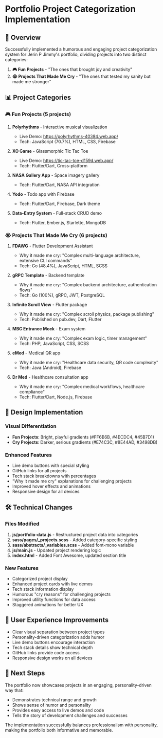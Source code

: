 # Portfolio Project Categorization Implementation

## 🎯 Overview
Successfully implemented a humorous and engaging project categorization system for Jerin P Jimmy's portfolio, dividing projects into two distinct categories:

1. **🎮 Fun Projects** - "The ones that brought joy and creativity"
2. **😭 Projects That Made Me Cry** - "The ones that tested my sanity but made me stronger"

## 📊 Project Categories

### 🎮 Fun Projects (5 projects)
1. **Polyrhythms** - Interactive musical visualization
   - Live Demo: https://polyrhythms-40384.web.app/
   - Tech: JavaScript (70.7%), HTML, CSS, Firebase

2. **XO Game** - Glassmorphic Tic Tac Toe
   - Live Demo: https://tic-tac-toe-d159d.web.app/
   - Tech: Flutter/Dart, Cross-platform

3. **NASA Gallery App** - Space imagery gallery
   - Tech: Flutter/Dart, NASA API integration

4. **Yodo** - Todo app with Firebase
   - Tech: Flutter/Dart, Firebase, Dark theme

5. **Data-Entry System** - Full-stack CRUD demo
   - Tech: Flutter, Ember.js, Starlette, MongoDB

### 😭 Projects That Made Me Cry (6 projects)
1. **FDAWG** - Flutter Development Assistant
   - Why it made me cry: "Complex multi-language architecture, extensive CLI commands"
   - Tech: Go (48.4%), JavaScript, HTML, SCSS

2. **gRPC Template** - Backend template
   - Why it made me cry: "Complex backend architecture, authentication flows"
   - Tech: Go (100%), gRPC, JWT, PostgreSQL

3. **Infinite Scroll View** - Flutter package
   - Why it made me cry: "Complex scroll physics, package publishing"
   - Tech: Published on pub.dev, Dart, Flutter

4. **MBC Entrance Mock** - Exam system
   - Why it made me cry: "Complex exam logic, timer management"
   - Tech: PHP, JavaScript, CSS, SCSS

5. **eMed** - Medical QR app
   - Why it made me cry: "Healthcare data security, QR code complexity"
   - Tech: Java (Android), Firebase

6. **Dr Med** - Healthcare consultation app
   - Why it made me cry: "Complex medical workflows, healthcare compliance"
   - Tech: Flutter/Dart, Node.js, Firebase

## 🎨 Design Implementation

### Visual Differentiation
- **Fun Projects**: Bright, playful gradients (#FF6B6B, #4ECDC4, #45B7D1)
- **Cry Projects**: Darker, serious gradients (#E74C3C, #8E44AD, #3498DB)

### Enhanced Features
- Live demo buttons with special styling
- GitHub links for all projects
- Tech stack breakdowns with percentages
- "Why it made me cry" explanations for challenging projects
- Improved hover effects and animations
- Responsive design for all devices

## 🛠 Technical Changes

### Files Modified
1. **js/portfolio-data.js** - Restructured project data into categories
2. **sass/pages/_projects.scss** - Added category-specific styling
3. **sass/abstracts/_variables.scss** - Added font-mono variable
4. **js/main.js** - Updated project rendering logic
5. **index.html** - Added Font Awesome, updated section title

### New Features
- Categorized project display
- Enhanced project cards with live demos
- Tech stack information display
- Humorous "cry reasons" for challenging projects
- Improved utility functions for data access
- Staggered animations for better UX

## 🎯 User Experience Improvements
- Clear visual separation between project types
- Personality-driven categorization adds humor
- Live demo buttons encourage interaction
- Tech stack details show technical depth
- GitHub links provide code access
- Responsive design works on all devices

## 🚀 Next Steps
The portfolio now showcases projects in an engaging, personality-driven way that:
- Demonstrates technical range and growth
- Shows sense of humor and personality
- Provides easy access to live demos and code
- Tells the story of development challenges and successes

The implementation successfully balances professionalism with personality, making the portfolio both informative and memorable.
